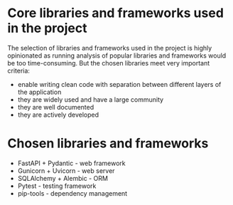 # Core libraries and frameworks used in the project

The selection of libraries and frameworks used in the project is highly opinionated as running analysis of popular libraries
and frameworks would be too time-consuming. But the chosen libraries meet very important criteria:
- enable writing clean code with separation between different layers of the application
- they are widely used and have a large community
- they are well documented
- they are actively developed

# Chosen libraries and frameworks

- FastAPI + Pydantic - web framework
- Gunicorn + Uvicorn - web server
- SQLAlchemy + Alembic - ORM
- Pytest - testing framework
- pip-tools - dependency management

